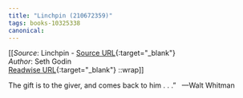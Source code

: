 ```yaml
---
title: "Linchpin (210672359)"
tags: books-10325338
canonical: 
---
```


[[_Source_: Linchpin - [Source URL](){:target="_blank"}<br>
_Author_: Seth Godin<br>
[Readwise URL](https://readwise.io/open/210672359){:target="_blank"}
::wrap]]

The gift is to the giver, and comes back to him . . .”
 
—Walt Whitman
